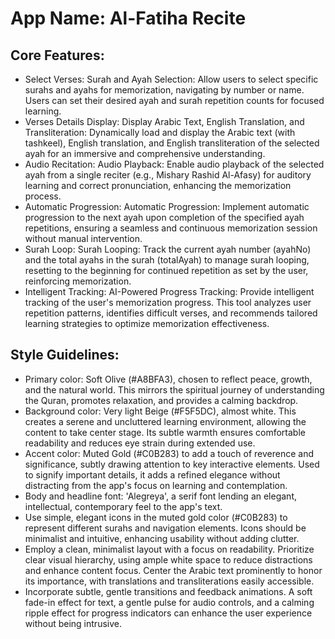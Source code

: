 # **App Name**: Al-Fatiha Recite

## Core Features:

- Select Verses: Surah and Ayah Selection: Allow users to select specific surahs and ayahs for memorization, navigating by number or name. Users can set their desired ayah and surah repetition counts for focused learning.
- Verses Details Display: Display Arabic Text, English Translation, and Transliteration: Dynamically load and display the Arabic text (with tashkeel), English translation, and English transliteration of the selected ayah for an immersive and comprehensive understanding.
- Audio Recitation: Audio Playback: Enable audio playback of the selected ayah from a single reciter (e.g., Mishary Rashid Al-Afasy) for auditory learning and correct pronunciation, enhancing the memorization process.
- Automatic Progression: Automatic Progression: Implement automatic progression to the next ayah upon completion of the specified ayah repetitions, ensuring a seamless and continuous memorization session without manual intervention.
- Surah Loop: Surah Looping: Track the current ayah number (ayahNo) and the total ayahs in the surah (totalAyah) to manage surah looping, resetting to the beginning for continued repetition as set by the user, reinforcing memorization.
- Intelligent Tracking: AI-Powered Progress Tracking: Provide intelligent tracking of the user's memorization progress. This tool analyzes user repetition patterns, identifies difficult verses, and recommends tailored learning strategies to optimize memorization effectiveness.

## Style Guidelines:

- Primary color: Soft Olive (#A8BFA3), chosen to reflect peace, growth, and the natural world. This mirrors the spiritual journey of understanding the Quran, promotes relaxation, and provides a calming backdrop.
- Background color: Very light Beige (#F5F5DC), almost white. This creates a serene and uncluttered learning environment, allowing the content to take center stage. Its subtle warmth ensures comfortable readability and reduces eye strain during extended use.
- Accent color: Muted Gold (#C0B283) to add a touch of reverence and significance, subtly drawing attention to key interactive elements. Used to signify important details, it adds a refined elegance without distracting from the app's focus on learning and contemplation.
- Body and headline font: 'Alegreya', a serif font lending an elegant, intellectual, contemporary feel to the app's text.
- Use simple, elegant icons in the muted gold color (#C0B283) to represent different surahs and navigation elements. Icons should be minimalist and intuitive, enhancing usability without adding clutter.
- Employ a clean, minimalist layout with a focus on readability. Prioritize clear visual hierarchy, using ample white space to reduce distractions and enhance content focus. Center the Arabic text prominently to honor its importance, with translations and transliterations easily accessible.
- Incorporate subtle, gentle transitions and feedback animations. A soft fade-in effect for text, a gentle pulse for audio controls, and a calming ripple effect for progress indicators can enhance the user experience without being intrusive.